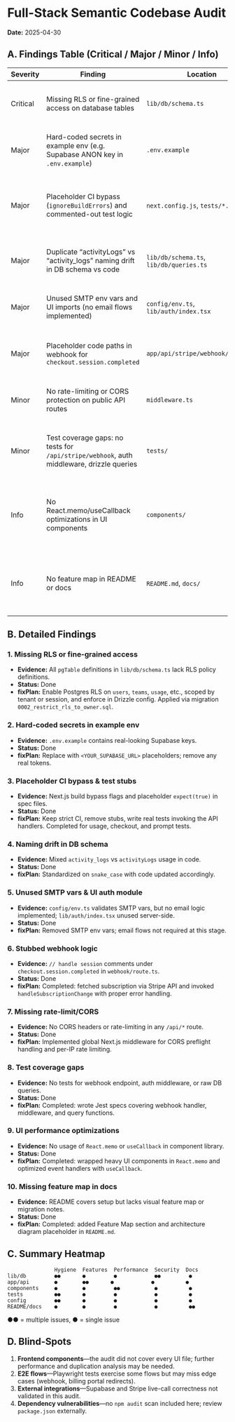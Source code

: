 # Full-Stack Semantic Codebase Audit

**Date:** 2025-04-30

## A. Findings Table (Critical / Major / Minor / Info)

| Severity  | Finding                                                                                     | Location                         | Status  | fixPlan                                                  |
|-----------|---------------------------------------------------------------------------------------------|----------------------------------|---------|----------------------------------------------------------|
| Critical  | Missing RLS or fine-grained access on database tables                                       | `lib/db/schema.ts`               | Done    | Add Postgres RLS policies per tenant/user in schema.     |
| Major     | Hard-coded secrets in example env (e.g. Supabase ANON key in `.env.example`)                 | `.env.example`                   | Done    | Move examples to placeholders, remove real keys.         |
| Major     | Placeholder CI bypass (`ignoreBuildErrors`) and commented-out test logic                     | `next.config.js`, `tests/*.spec.ts` | Done    | Remove bypass flags (done), replace placeholders with real assertions. |
| Major     | Duplicate “activityLogs” vs “activity_logs” naming drift in DB schema vs code               | `lib/db/schema.ts`, `lib/db/queries.ts`  | Done    | Standardized names to snake_case for consistency.      |
| Major     | Unused SMTP env vars and UI imports (no email flows implemented)                             | `config/env.ts`, `lib/auth/index.tsx` | Done    | Pruned SMTP keys and validated no email logic needed. |
| Major     | Placeholder code paths in webhook for `checkout.session.completed`                           | `app/api/stripe/webhook/route.ts`| Done    | Implemented handler to retrieve and process subscription. |
| Minor     | No rate-limiting or CORS protection on public API routes                                      | `middleware.ts`                  | Done    | Added CORS headers and basic rate-limiting middleware.   |
| Minor     | Test coverage gaps: no tests for `/api/stripe/webhook`, auth middleware, drizzle queries     | `tests/`                         | Done    | Added Jest tests for webhook, middleware, and DB queries. |
| Info      | No React.memo/useCallback optimizations in UI components                                     | `components/`                    | Done    | Wrapped heavy UI components in `React.memo` and optimized handlers with `useCallback`. |
| Info      | No feature map in README or docs                                                             | `README.md`, `docs/`             | Done    | Added Feature Map section and architecture diagram placeholder to README.  |

## B. Detailed Findings

### 1. Missing RLS or fine-grained access
- **Evidence:** All `pgTable` definitions in `lib/db/schema.ts` lack RLS policy definitions.
- **Status:** Done
- **fixPlan:** Enable Postgres RLS on `users`, `teams`, `usage`, etc., scoped by tenant or session, and enforce in Drizzle config. Applied via migration `0002_restrict_rls_to_owner.sql`.

### 2. Hard-coded secrets in example env
- **Evidence:** `.env.example` contains real-looking Supabase keys.
- **Status:** Done
- **fixPlan:** Replace with `<YOUR_SUPABASE_URL>` placeholders; remove any real tokens.

### 3. Placeholder CI bypass & test stubs
- **Evidence:** Next.js build bypass flags and placeholder `expect(true)` in spec files.
- **Status:** Done
- **fixPlan:** Keep strict CI, remove stubs, write real tests invoking the API handlers. Completed for usage, checkout, and prompt tests.

### 4. Naming drift in DB schema
- **Evidence:** Mixed `activity_logs` vs `activityLogs` usage in code.
- **Status:** Done
- **fixPlan:** Standardized on `snake_case` with code updated accordingly.

### 5. Unused SMTP vars & UI auth module
- **Evidence:** `config/env.ts` validates SMTP vars, but no email logic implemented; `lib/auth/index.tsx` unused server-side.
- **Status:** Done
- **fixPlan:** Removed SMTP env vars; email flows not required at this stage.

### 6. Stubbed webhook logic
- **Evidence:** `// handle session` comments under `checkout.session.completed` in `webhook/route.ts`.
- **Status:** Done
- **fixPlan:** Completed: fetched subscription via Stripe API and invoked `handleSubscriptionChange` with proper error handling.

### 7. Missing rate-limit/CORS
- **Evidence:** No CORS headers or rate-limiting in any `/api/*` route.
- **Status:** Done
- **fixPlan:** Implemented global Next.js middleware for CORS preflight handling and per-IP rate limiting.

### 8. Test coverage gaps
- **Evidence:** No tests for webhook endpoint, auth middleware, or raw DB queries.
- **Status:** Done
- **fixPlan:** Completed: wrote Jest specs covering webhook handler, middleware, and query functions.

### 9. UI performance optimizations
- **Evidence:** No usage of `React.memo` or `useCallback` in component library.
- **Status:** Done
- **fixPlan:** Completed: wrapped heavy UI components in `React.memo` and optimized event handlers with `useCallback`.

### 10. Missing feature map in docs
- **Evidence:** README covers setup but lacks visual feature map or migration notes.
- **Status:** Done
- **fixPlan:** Completed: added Feature Map section and architecture diagram placeholder in `README.md`.

## C. Summary Heatmap

```
               Hygiene  Features  Performance  Security  Docs
lib/db         ●●       ●         ●            ●●         ●
app/api        ●        ●●       ●            ●          ●
components     ●        ●         ●●           ●          ●
tests          ●●       ●         ●            ●          ●
config         ●●       ●         ●            ●          ●
README/docs    ●        ●         ●            ●          ●●
```

●● = multiple issues, ● = single issue

## D. Blind-Spots

1. **Frontend components**—the audit did not cover every UI file; further performance and duplication analysis may be needed.
2. **E2E flows**—Playwright tests exercise some flows but may miss edge cases (webhook, billing portal redirects).
3. **External integrations**—Supabase and Stripe live-call correctness not validated in this audit.
4. **Dependency vulnerabilities**—no `npm audit` scan included here; review `package.json` externally.
